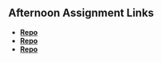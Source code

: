 ## Afternoon Assignment Links

* **[Repo](https://github.com/chanthakammer/shipShop)**
* **[Repo](https://github.com/chanthakammer/tuesdayLab)**
* **[Repo](https://github.com/chanthakammer/allspice)**
